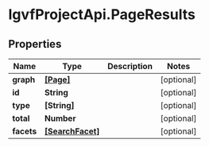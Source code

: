 # IgvfProjectApi.PageResults

## Properties

Name | Type | Description | Notes
------------ | ------------- | ------------- | -------------
**graph** | [**[Page]**](Page.md) |  | [optional] 
**id** | **String** |  | [optional] 
**type** | **[String]** |  | [optional] 
**total** | **Number** |  | [optional] 
**facets** | [**[SearchFacet]**](SearchFacet.md) |  | [optional] 


